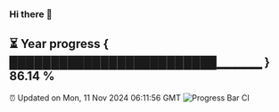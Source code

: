 ### Hi there 👋
⏳ Year progress { █████████████████████████▁▁▁▁▁ } 86.14 %
---
⏰ Updated on Mon, 11 Nov 2024 06:11:56 GMT
![Progress Bar CI](https://github.com/Moyi321/Moyi321/workflows/Progress%20Bar%20CI/badge.svg)
